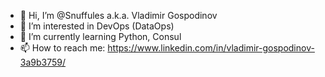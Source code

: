 - 👋 Hi, I’m @Snuffules a.k.a. Vladimir Gospodinov
- 👀 I’m interested in DevOps (DataOps)
- 🌱 I’m currently learning Python, Consul
- 📫 How to reach me:
https://www.linkedin.com/in/vladimir-gospodinov-3a9b3759/

<!---
Snuffules/Snuffules is a ✨ special ✨ repository because its `README.md` (this file) appears on your GitHub profile.
You can click the Preview link to take a look at your changes.
--->
